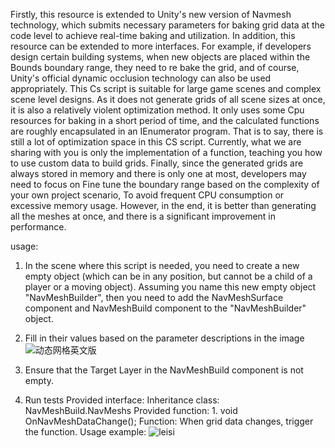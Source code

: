 Firstly, this resource is extended to Unity's new version of Navmesh technology, which submits necessary parameters for baking grid data at the code level to achieve real-time baking and utilization. In addition, this resource can be extended to more interfaces. For example, if developers design certain building systems, when new objects are placed within the Bounds boundary range, they need to re bake the grid, and of course, Unity's official dynamic occlusion technology can also be used appropriately. This Cs script is suitable for large game scenes and complex scene level designs. As it does not generate grids of all scene sizes at once, it is also a relatively violent optimization method. It only uses some Cpu resources for baking in a short period of time, and the calculated functions are roughly encapsulated in an IEnumerator program. That is to say, there is still a lot of optimization space in this CS script. Currently, what we are sharing with you is only the implementation of a function, teaching you how to use custom data to build grids. Finally, since the generated grids are always stored in memory and there is only one at most, developers may need to focus on Fine tune the boundary range based on the complexity of your own project scenario, To avoid frequent CPU consumption or excessive memory usage. However, in the end, it is better than generating all the meshes at once, and there is a significant improvement in performance.

usage:

1. In the scene where this script is needed, you need to create a new empty object (which can be in any position, but cannot be a child of a player or a moving object). Assuming you name this new empty object "NavMeshBuilder", then you need to add the NavMeshSurface component and NavMeshBuild component to the "NavMeshBuilder" object.

2. Fill in their values based on the parameter descriptions in the image![动态网格英文版](https://github.com/normandata/Unity3D-Dynamic-Navmesh-Build-Navmesh-/assets/125154193/730e3243-e564-4263-80c3-dd5ba77075a9)
3. Ensure that the Target Layer in the NavMeshBuild component is not empty.
4. Run tests
Provided interface:
Inheritance class: NavMeshBuild.NavMeshs
Provided function: 1. void OnNavMeshDataChange();
Function: When grid data changes, trigger the function.
Usage example:
![leisi](https://github.com/normandata/Unity3D-Dynamic-Navmesh-Build-Navmesh-/assets/125154193/3b6dcda4-35e5-4db2-9b14-0d4caa5dcbdf)

